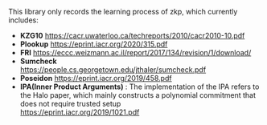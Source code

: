 This library only records the learning process of zkp, which currently includes:
 - **KZG10**
        https://cacr.uwaterloo.ca/techreports/2010/cacr2010-10.pdf
 - **Plookup** 
        https://eprint.iacr.org/2020/315.pdf
 - **FRI**
        https://eccc.weizmann.ac.il/report/2017/134/revision/1/download/
 - **Sumcheck**  
        https://people.cs.georgetown.edu/jthaler/sumcheck.pdf 
 - **Poseidon**
        https://eprint.iacr.org/2019/458.pdf
 - **IPA(Inner Product Arguments)** : The implementation of the IPA refers to the Halo paper, which mainly constructs a polynomial commitment that does not require trusted setup   
        https://eprint.iacr.org/2019/1021.pdf  
